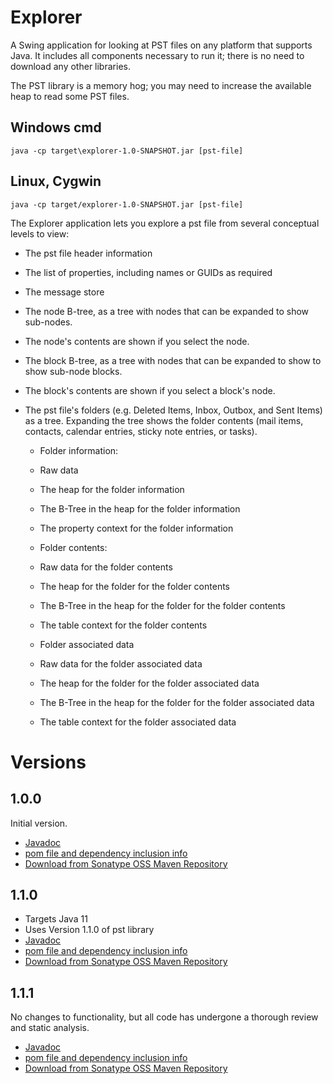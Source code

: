 # Explorer
A Swing application for looking at PST files on any platform that supports Java. It includes all components necessary to run it; there is no need to
download any other libraries.

The PST library is a memory hog; you may need to increase the available heap to read some PST files.

## Windows cmd
    java -cp target\explorer-1.0-SNAPSHOT.jar [pst-file]

## Linux, Cygwin
    java -cp target/explorer-1.0-SNAPSHOT.jar [pst-file]

The Explorer application lets you explore a pst file from several conceptual levels to view:
*   The pst file header information

*   The list of properties, including names or GUIDs as required

*   The message store

*   The node B-tree, as a tree with nodes that can be expanded to show sub-nodes.

  *   The node's contents are shown if you select the node.

*   The block B-tree, as a tree with nodes that can be expanded to show to show sub-node blocks.
  *   The block's contents are shown if you select a block's node.
*   The pst file's folders (e.g. Deleted Items, Inbox, Outbox, and Sent Items) as a tree. Expanding the tree shows the folder contents (mail items, contacts, calendar entries, sticky note entries, or tasks).
    *   Folder information:

      *   Raw data

      *   The heap for the folder information

      *   The B-Tree in the heap for the folder information

      *   The property context for the folder information

    *   Folder contents:

      *   Raw data for the folder contents

      *   The heap for the folder for the folder contents

      *   The B-Tree in the heap for the folder for the folder contents

      *   The table context for the folder contents

    *   Folder associated data

      *   Raw data for the folder associated data

      *   The heap for the folder for the folder associated data

      *   The B-Tree in the heap for the folder for the folder associated data

      *   The table context for the folder associated data

# Versions
## 1.0.0
Initial version.
*  [Javadoc](https://javadoc.io/doc/io.github.jmcleodfoss/explorer/1.0.0/index.html)
*  [pom file and dependency inclusion info](https://search.maven.org/artifact/io.github.jmcleodfoss/explorer/1.0.0/pom)
*  [Download from Sonatype OSS Maven Repository](https://repo1.maven.org/maven2/io/github/jmcleodfoss/explorer/1.0.0/)

## 1.1.0
*  Targets Java 11
*  Uses Version 1.1.0 of pst library
*  [Javadoc](https://javadoc.io/doc/io.github.jmcleodfoss/explorer/1.1.0/index.html)
*  [pom file and dependency inclusion info](https://search.maven.org/artifact/io.github.jmcleodfoss/explorer/1.1.0/pom)
*  [Download from Sonatype OSS Maven Repository](https://repo1.maven.org/maven2/io/github/jmcleodfoss/explorer/1.1.0/)

## 1.1.1
No changes to functionality, but all code has undergone a thorough review and static analysis.
*  [Javadoc](https://javadoc.io/doc/io.github.jmcleodfoss/explorer/1.1.1/index.html)
*  [pom file and dependency inclusion info](https://search.maven.org/artifact/io.github.jmcleodfoss/explorer/1.1.1/pom)
*  [Download from Sonatype OSS Maven Repository](https://repo1.maven.org/maven2/io/github/jmcleodfoss/explorer/1.1.1/)
